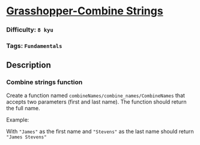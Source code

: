 # [Grasshopper-Combine Strings](https://www.codewars.com/kata/55f73f66d160f1f1db000059)

### Difficulty: `8 kyu`

### Tags: `Fundamentals`

## Description

### Combine strings function
Create a function named `combineNames/combine_names/CombineNames` that accepts two parameters (first and last name). The function should return the full name.

Example:

With `"James"` as the first name and `"Stevens"` as the last name should return `"James Stevens"`